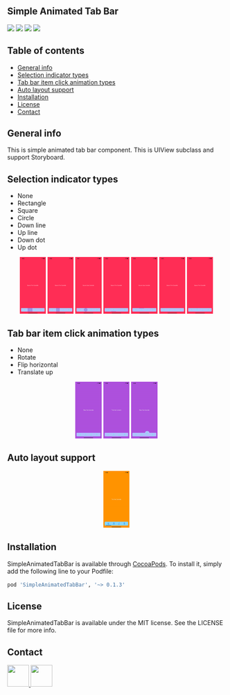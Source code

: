 ## Simple Animated Tab Bar

<p align="left"> 
  <img src="https://img.shields.io/badge/Swift-5.0-orange.svg?style=flat" >
  <img src="https://img.shields.io/badge/iOS-13.0+-blue.svg?style=flat" > 
  <img src="https://img.shields.io/badge/CocoaPods-support-red.svg?style=flat" >
  <img src="https://img.shields.io/badge/Storyboards-support-yellow.svg?style=flat" >
</p>

## Table of contents
* [General info](#general-info)
* [Selection indicator types](#selection-indicator-types)
* [Tab bar item click animation types](#tab-bar-item-click-animation-types)
* [Auto layout support](#auto-layout-support)
* [Installation](#installation)
* [License](#license)
* [Contact](#contact)

## General info
This is simple animated tab bar component. This is UIView subclass and support Storyboard.

## Selection indicator types

- None
- Rectangle
- Square
- Circle
- Down line
- Up line
- Down dot
- Up dot

<p align="center"> 
  <img src="Assets/SelectionIndicator/selectionIndicatorType/1.png" {:height="12%" width="12%"} />
  <img src="Assets/SelectionIndicator/selectionIndicatorType/2.png" {:height="12%" width="12%"} />
  <img src="Assets/SelectionIndicator/selectionIndicatorType/3.png" {:height="12%" width="12%"} />
  <img src="Assets/SelectionIndicator/selectionIndicatorType/4.png" {:height="12%" width="12%"} />
  <img src="Assets/SelectionIndicator/selectionIndicatorType/5.png" {:height="12%" width="12%"} />
  <img src="Assets/SelectionIndicator/selectionIndicatorType/6.png" {:height="12%" width="12%"} />
  <img src="Assets/SelectionIndicator/selectionIndicatorType/7.png" {:height="12%" width="12%"} /> 
</p>

## Tab bar item click animation types

- None
- Rotate
- Flip horizontal
- Translate up

<p align="center"> 
  <img src="Assets/TabBarItem/tabBarItemClickAnimationType/1.gif" {:height="12%" width="12%"} />
  <img src="Assets/TabBarItem/tabBarItemClickAnimationType/2.gif" {:height="12%" width="12%"} />
  <img src="Assets/TabBarItem/tabBarItemClickAnimationType/3.gif" {:height="12%" width="12%"} />
</p>

## Auto layout support
<p align="center"> 
  <img src="Assets/autoLayoutSupport.gif" {:height="12%" width="12%"} />
</p>

## Installation

SimpleAnimatedTabBar is available through [CocoaPods](https://cocoapods.org). To install
it, simply add the following line to your Podfile:

```ruby
pod 'SimpleAnimatedTabBar', '~> 0.1.3'
```

## License

SimpleAnimatedTabBar is available under the MIT license. See the LICENSE file for more info.

## Contact
<a href="https://www.linkedin.com/in/michał-nowak-53075a17a/"> <img src="https://i.imgur.com/Ba61VxB.png" width="50" height="50" /> </a>
<a href="https://twitter.com/mnowak061"> <img src="https://imgur.com/ocbAQn7.png" width="50" height="50" /> </a>
